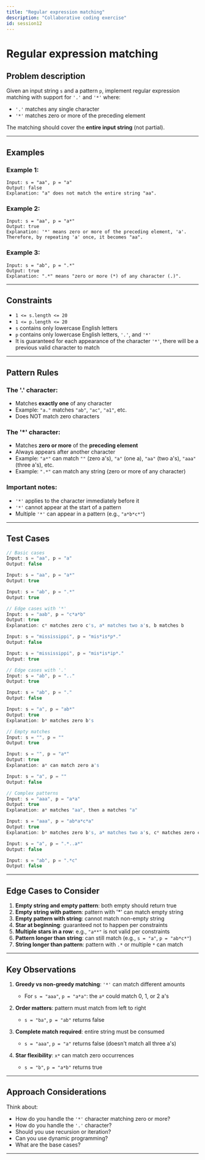 ```yaml
---
title: "Regular expression matching"
description: "Collaborative coding exercise"
id: session12
---
```


# Regular expression matching

## Problem description

Given an input string `s` and a pattern `p`, implement regular expression matching with support for `'.'` and `'*'` where:

- `'.'` matches any single character
- `'*'` matches zero or more of the preceding element

The matching should cover the **entire input string** (not partial).

---

## Examples

### Example 1:

```
Input: s = "aa", p = "a"
Output: false
Explanation: "a" does not match the entire string "aa".
```

### Example 2:

```
Input: s = "aa", p = "a*"
Output: true
Explanation: '*' means zero or more of the preceding element, 'a'. Therefore, by repeating 'a' once, it becomes "aa".
```

### Example 3:

```
Input: s = "ab", p = ".*"
Output: true
Explanation: ".*" means "zero or more (*) of any character (.)".
```

---

## Constraints

- `1 <= s.length <= 20`
- `1 <= p.length <= 20`
- `s` contains only lowercase English letters
- `p` contains only lowercase English letters, `'.'`, and `'*'`
- It is guaranteed for each appearance of the character `'*'`, there will be a previous valid character to match

---

## Pattern Rules

### The '.' character:
- Matches **exactly one** of any character
- Example: `"a."` matches `"ab"`, `"ac"`, `"a1"`, etc.
- Does NOT match zero characters

### The '*' character:
- Matches **zero or more** of the **preceding element**
- Always appears after another character
- Example: `"a*"` can match `""` (zero a's), `"a"` (one a), `"aa"` (two a's), `"aaa"` (three a's), etc.
- Example: `".*"` can match any string (zero or more of any character)

### Important notes:
- `'*'` applies to the character immediately before it
- `'*'` cannot appear at the start of a pattern
- Multiple `'*'` can appear in a pattern (e.g., `"a*b*c*"`)

---

## Test Cases

```javascript
// Basic cases
Input: s = "aa", p = "a"
Output: false

Input: s = "aa", p = "a*"
Output: true

Input: s = "ab", p = ".*"
Output: true

// Edge cases with '*'
Input: s = "aab", p = "c*a*b"
Output: true
Explanation: c* matches zero c's, a* matches two a's, b matches b

Input: s = "mississippi", p = "mis*is*p*."
Output: false

Input: s = "mississippi", p = "mis*is*ip*."
Output: true

// Edge cases with '.'
Input: s = "ab", p = ".."
Output: true

Input: s = "ab", p = "."
Output: false

Input: s = "a", p = "ab*"
Output: true
Explanation: b* matches zero b's

// Empty matches
Input: s = "", p = ""
Output: true

Input: s = "", p = "a*"
Output: true
Explanation: a* can match zero a's

Input: s = "a", p = ""
Output: false

// Complex patterns
Input: s = "aaa", p = "a*a"
Output: true
Explanation: a* matches "aa", then a matches "a"

Input: s = "aaa", p = "ab*a*c*a"
Output: true
Explanation: b* matches zero b's, a* matches two a's, c* matches zero c's, a matches "a"

Input: s = "a", p = ".*..a*"
Output: false

Input: s = "ab", p = ".*c"
Output: false
```

---

## Edge Cases to Consider

1. **Empty string and empty pattern**: both empty should return true
2. **Empty string with pattern**: pattern with '*' can match empty string
3. **Empty pattern with string**: cannot match non-empty string
4. **Star at beginning**: guaranteed not to happen per constraints
5. **Multiple stars in a row**: e.g., `"a**"` is not valid per constraints
6. **Pattern longer than string**: can still match (e.g., `s = "a"`, `p = "ab*c*"`)
7. **String longer than pattern**: pattern with `.*` or multiple `*` can match

---

## Key Observations

1. **Greedy vs non-greedy matching**: `'*'` can match different amounts
   - For `s = "aaa"`, `p = "a*a"`: the `a*` could match 0, 1, or 2 a's

2. **Order matters**: pattern must match from left to right
   - `s = "ba"`, `p = "ab"` returns false

3. **Complete match required**: entire string must be consumed
   - `s = "aaa"`, `p = "a"` returns false (doesn't match all three a's)

4. **Star flexibility**: `x*` can match zero occurrences
   - `s = "b"`, `p = "a*b"` returns true

---

## Approach Considerations

Think about:
- How do you handle the `'*'` character matching zero or more?
- How do you handle the `'.'` character?
- Should you use recursion or iteration?
- Can you use dynamic programming?
- What are the base cases?

---

